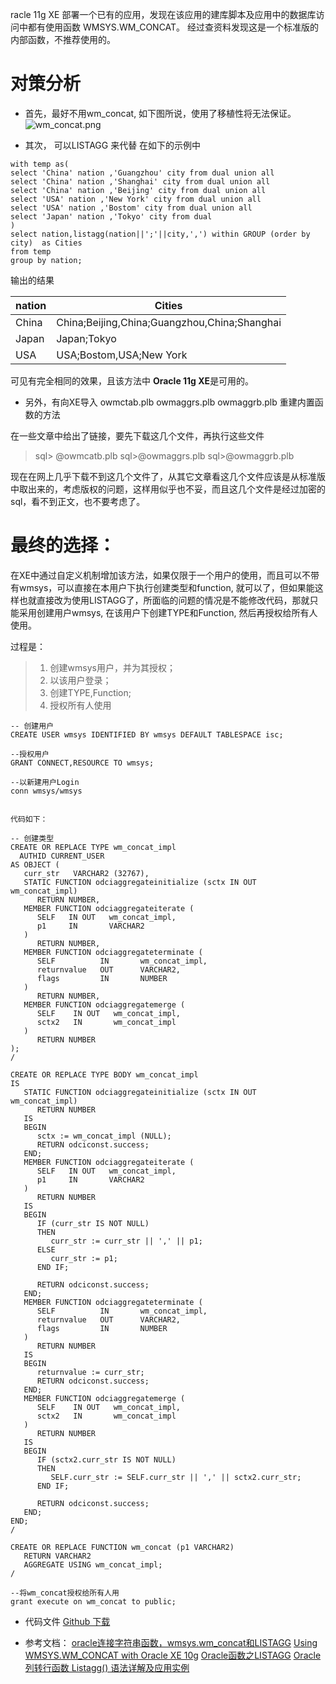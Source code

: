 racle 11g XE 部署一个已有的应用，发现在该应用的建库脚本及应用中的数据库访问中都有使用函数 WMSYS.WM_CONCAT。 经过查资料发现这是一个标准版的内部函数，不推荐使用的。

# 对策分析
- 首先，最好不用wm_concat, 如下图所说，使用了移植性将无法保证。
![wm_concat.png](http://github.com/wangmengqiang001/blogs/tree/master/wm_concat/images/wm_concat.png)

- 其次， 可以LISTAGG 来代替
在如下的示例中
````
with temp as(
select 'China' nation ,'Guangzhou' city from dual union all  
select 'China' nation ,'Shanghai' city from dual union all  
select 'China' nation ,'Beijing' city from dual union all  
select 'USA' nation ,'New York' city from dual union all  
select 'USA' nation ,'Bostom' city from dual union all  
select 'Japan' nation ,'Tokyo' city from dual   
)
select nation,listagg(nation||';'||city,',') within GROUP (order by city)  as Cities
from temp  
group by nation;
````
输出的结果

|nation | Cities |
|------|------|
|China | China;Beijing,China;Guangzhou,China;Shanghai|
|Japan | Japan;Tokyo|
|USA   | USA;Bostom,USA;New York|

可见有完全相同的效果，且该方法中 **Oracle 11g XE**是可用的。

- 另外，有向XE导入 owmctab.plb  owmaggrs.plb      owmaggrb.plb  重建内置函数的方法

在一些文章中给出了链接，要先下载这几个文件，再执行这些文件
> sql> @owmcatb.plb
   sql>@owmaggrs.plb
   sql>@owmaggrb.plb

现在在网上几乎下载不到这几个文件了，从其它文章看这几个文件应该是从标准版中取出来的，考虑版权的问题，这样用似乎也不妥，而且这几个文件是经过加密的sql，看不到正文，也不要考虑了。

# 最终的选择：
在XE中通过自定义机制增加该方法，如果仅限于一个用户的使用，而且可以不带有wmsys，可以直接在本用户下执行创建类型和function, 就可以了，但如果能这样也就直接改为使用LISTAGG了，所面临的问题的情况是不能修改代码，那就只能采用创建用户wmsys, 在该用户下创建TYPE和Function, 然后再授权给所有人使用。

过程是：
> 1.  创建wmsys用户，并为其授权；
> 2.  以该用户登录；
> 3. 创建TYPE,Function;
> 4. 授权所有人使用

````
-- 创建用户 
CREATE USER wmsys IDENTIFIED BY wmsys DEFAULT TABLESPACE isc; 

--授权用户
GRANT CONNECT,RESOURCE TO wmsys;

--以新建用户Login 
conn wmsys/wmsys


代码如下： 

-- 创建类型
CREATE OR REPLACE TYPE wm_concat_impl   
  AUTHID CURRENT_USER
AS OBJECT (
   curr_str   VARCHAR2 (32767),
   STATIC FUNCTION odciaggregateinitialize (sctx IN OUT wm_concat_impl)
      RETURN NUMBER,
   MEMBER FUNCTION odciaggregateiterate (
      SELF   IN OUT   wm_concat_impl,
      p1     IN       VARCHAR2
   )
      RETURN NUMBER,
   MEMBER FUNCTION odciaggregateterminate (
      SELF          IN       wm_concat_impl,
      returnvalue   OUT      VARCHAR2,
      flags         IN       NUMBER
   )
      RETURN NUMBER,
   MEMBER FUNCTION odciaggregatemerge (
      SELF    IN OUT   wm_concat_impl,
      sctx2   IN       wm_concat_impl
   )
      RETURN NUMBER
);
/

CREATE OR REPLACE TYPE BODY wm_concat_impl
IS
   STATIC FUNCTION odciaggregateinitialize (sctx IN OUT wm_concat_impl)
      RETURN NUMBER
   IS
   BEGIN
      sctx := wm_concat_impl (NULL);
      RETURN odciconst.success;
   END;
   MEMBER FUNCTION odciaggregateiterate (
      SELF   IN OUT   wm_concat_impl,
      p1     IN       VARCHAR2
   )
      RETURN NUMBER
   IS
   BEGIN
      IF (curr_str IS NOT NULL)
      THEN
         curr_str := curr_str || ',' || p1;
      ELSE
         curr_str := p1;
      END IF;

      RETURN odciconst.success;
   END;
   MEMBER FUNCTION odciaggregateterminate (
      SELF          IN       wm_concat_impl,
      returnvalue   OUT      VARCHAR2,
      flags         IN       NUMBER
   )
      RETURN NUMBER
   IS
   BEGIN
      returnvalue := curr_str;
      RETURN odciconst.success;
   END;
   MEMBER FUNCTION odciaggregatemerge (
      SELF    IN OUT   wm_concat_impl,
      sctx2   IN       wm_concat_impl
   )
      RETURN NUMBER
   IS
   BEGIN
      IF (sctx2.curr_str IS NOT NULL)
      THEN
         SELF.curr_str := SELF.curr_str || ',' || sctx2.curr_str;
      END IF;

      RETURN odciconst.success;
   END;
END;
/

CREATE OR REPLACE FUNCTION wm_concat (p1 VARCHAR2)
   RETURN VARCHAR2
   AGGREGATE USING wm_concat_impl;
/

--将wm_concat授权给所有人用
grant execute on wm_concat to public;
````

- 代码文件
[Github 下载](https://github.com/wangmengqiang001/blogs/tree/master/wm_concat/src/code.sql)


- 参考文档：
[oracle连接字符串函数，wmsys.wm_concat和LISTAGG](https://blog.csdn.net/qq_33157666/article/details/72854801)
 [Using WMSYS.WM_CONCAT with Oracle XE 10g](https://stackoverflow.com/questions/3513787/using-wmsys-wm-concat-with-oracle-xe-10g)
[Oracle函数之LISTAGG](https://www.cnblogs.com/ivictor/p/4654267.html)
[Oracle列转行函数 Listagg() 语法详解及应用实例](https://blog.csdn.net/hpdlzu80100/article/details/53998413)





